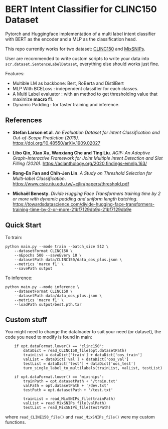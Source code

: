 # BERT Intent Classifier for CLINC150 Dataset
Pytorch and Huggingface implementation of a multi label intent classifier with BERT as the encoder and a MLP as the classification head.

This repo currently works for two dataset: [CLINC150](https://github.com/clinc/oos-eval) and [MixSNIPs](https://github.com/LooperXX/AGIF/tree/master/data/MixSNIPS_clean).

User are recommended to write custom scripts to write your data into `scr.dataset.SentenceLabelDataset`, everything else should works just fine.

Features:
- Multible LM as backbone: Bert, RoBerta and DistilBert
- MLP With BCELoss : independent classifier for each classes.
- A Multi Label evaluator : with an method to get thresholding value that maximize **macro f1**.
- Dynamic Padding : for faster training and inference.
## References
* **Stefan Larson et al**. *An Evaluation Dataset for Intent Classification and Out-of-Scope Prediction (2019)*. https://doi.org/10.48550/arXiv.1909.02027

* **Libo Qin, Xiao Xu, Wanxiang Che and Ting Liu**. *AGIF: An Adaptive Graph-Interactive Framework for Joint Multiple Intent Detection and Slot Filling (2020)*. https://aclanthology.org/2020.findings-emnlp.163/
  
* **Rong-En Fan and Chih-Jen Lin**. *A Study on Threshold Selection for Multi-label Classification*. https://www.csie.ntu.edu.tw/~cjlin/papers/threshold.pdf

* **Michaël Benesty**. *Divide Hugging Face Transformers training time by 2 or more with dynamic padding and uniform length batching*. https://towardsdatascience.com/divide-hugging-face-transformers-training-time-by-2-or-more-21bf7129db9q-21bf7129db9e

## Quick Start
To train:
```
python main.py --mode train --batch_size 512 \
    --datasetFormat CLINC150 \
    --nEpochs 500 --saveEvery 10 \
    --datasetPath data/CLINC150/data_oos_plus.json \
    --metrics 'marco f1' \
    --savePath output
```

To inference:
```
python main.py --mode inference \
    --datasetFormat CLINC150 \
    --datasetPath data/data_oos_plus.json \
    --metrics 'macro f1' \
    --loadPath output/best.pth.tar
```
## Custom stuff 
You might need to change the dataloader to suit your need (or dataset), the code you need to modify is found in main: 
```
    if opt.dataFormat.lower() == 'clinc150':
        dataDict = read_CLINC150_file(opt.datasetPath)
        trainList = dataDict['train'] + dataDict['oos_train']
        valList = dataDict['val'] + dataDict['oos_val']
        testList = dataDict['test'] + dataDict['oos_test']
        turn_single_label_to_multilabels(trainList, valList, testList)
    
    if opt.dataFormat.lower() == 'mixsnips':
        trainPath = opt.datasetPath + '/train.txt'
        valPath = opt.datasetPath + '/dev.txt'
        testPath = opt.datasetPath + '/test.txt'

        trainList = read_MixSNIPs_file(trainPath)
        valList = read_MixSNIPs_file(valPath)
        testList = read_MixSNIPs_file(testPath)
```
where `read_CLINE150_file()` and `read_MixSNIPs_file()` were my custom functions.